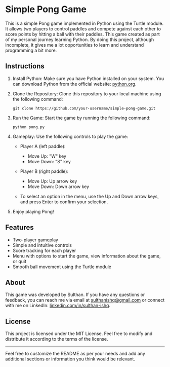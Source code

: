# Simple Pong Game

This is a simple Pong game implemented in Python using the Turtle module. It allows two players to control paddles and compete against each other to score points by hitting a ball with their paddles. This game created as part of my personal journey learning Python. By doing this project, although incomplete, it gives me a lot opportunities to learn and understand programming a bit more. 

## Instructions

1. Install Python: Make sure you have Python installed on your system. You can download Python from the official website: [python.org](https://www.python.org/).

2. Clone the Repository: Clone this repository to your local machine using the following command:

   ```
   git clone https://github.com/your-username/simple-pong-game.git
   ```

3. Run the Game: Start the game by running the following command:

   ```
   python pong.py
   ```

4. Gameplay: Use the following controls to play the game:

   - Player A (left paddle):
     - Move Up: "W" key
     - Move Down: "S" key

   - Player B (right paddle):
     - Move Up: Up arrow key
     - Move Down: Down arrow key

   - To select an option in the menu, use the Up and Down arrow keys, and press Enter to confirm your selection.

5. Enjoy playing Pong!

## Features

- Two-player gameplay
- Simple and intuitive controls
- Score tracking for each player
- Menu with options to start the game, view information about the game, or quit
- Smooth ball movement using the Turtle module

## About

This game was developed by Sulthan. If you have any questions or feedback, you can reach me via email at sulthanishq@gmail.com or connect with me on LinkedIn: [linkedin.com/in/sulthan-ishq](https://linkedin.com/in/sulthan-ishq).

## License

This project is licensed under the MIT License. Feel free to modify and distribute it according to the terms of the license.

---

Feel free to customize the README as per your needs and add any additional sections or information you think would be relevant.
